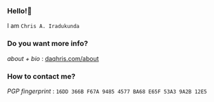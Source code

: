 ### Hello!👋 
I am `Chris A. Iradukunda` 
### Do you want more info?
_about + bio_ : [daqhris.com/about](https://daqhris.com/about.html)      
### How to contact me?
_PGP fingerprint_ : `16DD 366B F67A 9485 4577 BA68 E65F 53A3 9A2B 12E5`     
